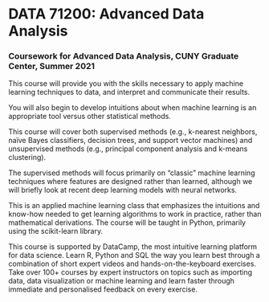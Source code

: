 # DATA 71200: Advanced Data Analysis
### Coursework for Advanced Data Analysis, CUNY Graduate Center, Summer 2021

This course will provide you with the skills necessary to apply machine learning techniques to data, and interpret and communicate their results.

You will also begin to develop intuitions about when machine learning is an appropriate tool versus other statistical methods.

This course will cover both supervised methods (e.g., k-nearest neighbors, naïve Bayes classifiers, decision trees, and support vector machines) and unsupervised methods (e.g., principal component analysis and k-means clustering).

The supervised methods will focus primarily on “classic” machine learning techniques where features are designed rather than learned, although we will briefly look at recent deep learning models with neural networks.

This is an applied machine learning class that emphasizes the intuitions and know-how needed to get learning algorithms to work in practice, rather than mathematical derivations.
The course will be taught in Python, primarily using the scikit-learn library.

This course is supported by DataCamp, the most intuitive learning platform for data science. Learn R, Python and SQL the way you learn best through a combination of short expert videos and hands-on-the-keyboard exercises. Take over 100+ courses by expert instructors on topics such as importing data, data visualization or machine learning and learn faster through immediate and personalised feedback on every exercise.
